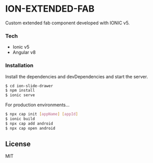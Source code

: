 # ION-EXTENDED-FAB

Custom extended fab component developed with IONIC v5. 

### Tech

* Ionic v5
* Angular v8

### Installation

Install the dependencies and devDependencies and start the server.

```sh
$ cd ion-slide-drawer
$ npm install 
$ ionic serve
```

For production environments...

```sh
$ npx cap init [appName] [appId]
$ ionic build
$ npx cap add android
$ npx cap open android
```

License
----

MIT
